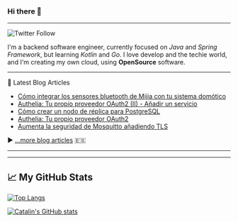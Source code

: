 ### Hi there 👋

<!--
**parrazam/parrazam** is a ✨ _special_ ✨ repository because its `README.md` (this file) appears on your GitHub profile.

Here are some ideas to get you started:

- 🔭 I’m currently working on ...
- 🌱 I’m currently learning ...
- 👯 I’m looking to collaborate on ...
- 🤔 I’m looking for help with ...
- 💬 Ask me about ...
- 📫 How to reach me: ...
- 😄 Pronouns: ...
- ⚡ Fun fact: ...
-->

---
![Twitter Follow](https://img.shields.io/twitter/follow/parra?style=social)


I'm a backend software engineer, currently focused on _Java_ and _Spring Framework_, but learning _Kotlin_ and _Go_. I love develop and the techie world, and I'm creating my own cloud, using **OpenSource** software.

---
📘 Latest Blog Articles

<!-- BLOG-POST-LIST:START -->
- [Cómo integrar los sensores bluetooth de Mijia con tu sistema domótico](https://blog.parravidales.es/como-integrar-los-sensores-bluetooth-de-mijia-con-tu-sistema-domotico/)
- [Authelia: Tu propio proveedor OAuth2 &lpar;II&rpar; - Añadir un servicio](https://blog.parravidales.es/authelia-tu-propio-proveedor-oauth2-ii/)
- [Cómo crear un nodo de réplica para PostgreSQL](https://blog.parravidales.es/como-crear-un-nodo-de-replica-para-postgresql/)
- [Authelia: Tu propio proveedor OAuth2](https://blog.parravidales.es/authelia-tu-propio-proveedor-oauth2/)
- [Aumenta la seguridad de Mosquitto añadiendo TLS](https://blog.parravidales.es/aumenta-la-seguridad-de-mosquitto-anadiendo-tls/)
<!-- BLOG-POST-LIST:END -->

▶ [...more blog articles](https://blog.parravidales.es) :es:

---
---

## &#x1f4c8; My GitHub Stats

[![Top Langs](https://github-readme-stats.vercel.app/api/top-langs/?username=parrazam&hide=css&theme=dark)](https://github.com/anuraghazra/github-readme-stats)

[![Catalin's GitHub stats](https://github-readme-stats.vercel.app/api?username=parrazam&theme=dark)](https://github.com/anuraghazra/github-readme-stats)
